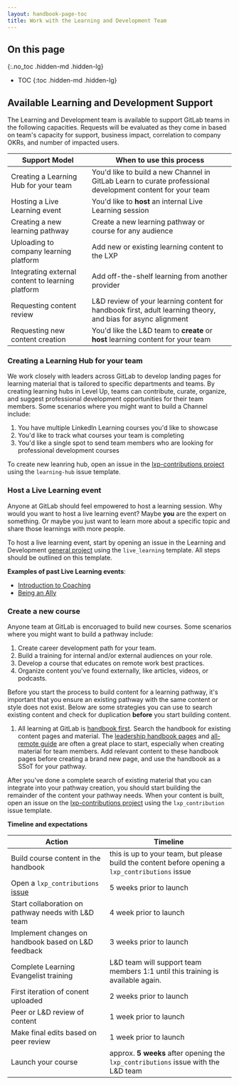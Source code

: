 ```yaml
---
layout: handbook-page-toc
title: Work with the Learning and Development Team
---
```


## On this page
{:.no_toc .hidden-md .hidden-lg}

- TOC
{:toc .hidden-md .hidden-lg}


## Available Learning and Development Support

The Learning and Development team is available to support GitLab teams in the following capacities. Requests will be evaluated as they come in based on team's capacity for support, business impact, correlation to company OKRs, and number of impacted users.

| Support Model | When to use this process |
| ----- | ----- |
| Creating a Learning Hub for your team | You'd like to build a new Channel in GitLab Learn to curate professional development content for your team |
| Hosting a Live Learning event | You'd like to **host** an internal Live Learning session |
| Creating a new learning pathway | Create a new learning pathway or course for any audience |
| Uploading to company learning platform | Add new or existing learning content to the LXP |
| Integrating external content to learning platform | Add off-the-shelf learning from another provider |
| Requesting content review | L&D review of your learning content for handbook first, adult learning theory, and bias for async alignment |
| Requesting new content creation | You'd like the L&D team to **create** or **host** learning content for your team |

### Creating a Learning Hub for your team

We work closely with leaders across GitLab to develop landing pages for learning material that is tailored to specific departments and teams. By creating learning hubs in Level Up, teams can contribute, curate, organize, and suggest professional development opportunities for their team members. Some scenarios where you might want to build a Channel include:

1. You have multiple LinkedIn Learning courses you'd like to showcase
2. You'd like to track what courses your team is completing
3. You'd like a single spot to send team members who are looking for professional development courses

To create new leanring hub, open an issue in the [lxp-contributions project](https://gitlab.com/gitlab-com/people-group/learning-development/lxp-contributions) using the `learning-hub` issue template.


### Host a Live Learning event

Anyone at GitLab should feel empowered to host a learning session. Why would you want to host a live learning event? Maybe **you** are the expert on something. Or maybe you just want to learn more about a specific topic and share those learnings with more people. 

To host a live learning event, start by opening an issue in the Learning and Development [general project](https://gitlab.com/gitlab-com/people-group/learning-development/general/-/issues) using the `live_learning` template. All steps should be outlined on this template.  

**Examples of past Live Learning events**: 
- [Introduction to Coaching](/handbook/leadership/coaching/)
- [Being an Ally](/company/culture/inclusion/being-an-ally/#ally-training)


### Create a new course

Anyone team at GitLab is encoruaged to build new courses. Some scenarios where you might want to build a pathway include:

1. Create career development path for your team.
1. Build a training for internal and/or external audiences on your role.
1. Develop a course that educates on remote work best practices.
1. Organize content you've found externally, like articles, videos, or podcasts.

Before you start the process to build content for a learning pathway, it's important that you ensure an existing pathway with the same content or style does not exist. Below are some strategies you can use to search existing content and check for duplication **before** you start building content.

1. All learning at GitLab is [handbook first](/handbook/people-group/learning-and-development/interactive-learning/). Search the handbook for existing content pages and material. The [leadership handbook pages](/handbook/leadership/) and [all-remote guide](/company/culture/all-remote/guide/) are often a great place to start, especially when creating material for team members. Add relevant content to these handbook pages before creating a brand new page, and use the handbook as a SSoT for your pathway.

After you've done a complete search of existing material that you can integrate into your pathway creation, you should start building the remainder of the content your pathway needs. When your content is built, open an issue on the [lxp-contributions project](https://gitlab.com/gitlab-com/people-group/learning-development/lxp-contributions) using the `lxp_contribution` issue template.

**Timeline and expectations**

|Action | Timeline |
| ----- | ----- |
| Build course content in the handbook | this is up to your team, but please build the content before opening a `lxp_contributions` issue |
| Open a `lxp_contributions` [issue](https://gitlab.com/gitlab-com/people-group/learning-development/general/-/issues/new#) | 5 weeks prior to launch |
| Start collaboration on pathway needs with L&D team | 4 week prior to launch |
| Implement changes on handbook based on L&D feedback | 3 weeks prior to launch |
| Complete Learning Evangelist training | L&D team will support team members 1:1 until this training is available again. |
| First iteration of conent uploaded | 2 weeks prior to launch |
| Peer or L&D review of content | 1 week prior to launch |
| Make final edits based on peer review | 1 week prior to launch |
| Launch your course | approx. **5 weeks** after opening the `lxp_contributions` issue with the L&D team |




